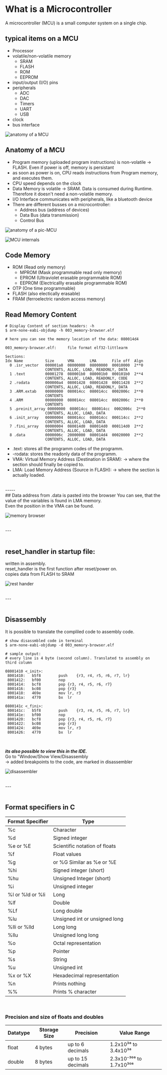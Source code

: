 # What is a Microcontroller
A microcontroller (MCU) is a small computer system on a single chip.

## typical items on a MCU
- Processor
- volatile/non-volatile memory
  + SRAM
  + FLASH
  + ROM
  + EEPROM
- input/output (I/O) pins
- peripherals
  + ADC
  + DAC
  + Timers
  + UART
  + USB
- clock
- bus interface

![anatomy of a MCU](img/MCU-anatomy.png "anatomy of a MCU")
## Anatomy of a MCU
- Program memory (uploaded program instructions) is non-volatile -> FLASH. Even if power is off, memory is persistant
- as soon as power is on, CPU reads instructions from Program memory, and executes them. 
- CPU speed depends on the clock 
- Data Memory is volatile -> SRAM. Data is consumed during Runtime. Therefore it doesn't need a non-volatile memory. 
- I/O Interface communicates with peripherals, like a bluetooth device
- There are different busses on a microcontroller:
  + Address bus (address of devices)
  + Data Bus (data transmission)
  + Control Bus

![anatomy of a pic-MCU](img/pic-mcu.png "anatomy of a pic-MCU")


![MCU internals](img/mcu-internals.png "anatomy of a pic-MCU")

## Code Memory
- ROM (Read only memory)
  + MPROM (Mask programmable read only memory)
  + EPROM (Ultraviolet erasable programmable ROM)
  + EEPROM (Electricallly erasable programmable ROM)
- OTP (One time programmable)
- FLASH (also electically erasable)
- FRAM (ferroelectric random access memory)

## Read Memory Content
```console
# Display Content of section headers: -h
$ arm-none-eabi-objdump -h 003_memory-browser.elf

# here you can see the memory location of the data: 080014d4

003_memory-browser.elf:     file format elf32-littlearm

Sections:
Idx Name          Size      VMA       LMA       File off  Algn
  0 .isr_vector   000001a8  08000000  08000000  00010000  2**0
                  CONTENTS, ALLOC, LOAD, READONLY, DATA
  1 .text         00001278  080001b0  080001b0  000101b0  2**4
                  CONTENTS, ALLOC, LOAD, READONLY, CODE
  2 .rodata       000000a4  08001428  08001428  00011428  2**2
                  CONTENTS, ALLOC, LOAD, READONLY, DATA
  3 .ARM.extab    00000000  080014cc  080014cc  0002006c  2**0
                  CONTENTS
  4 .ARM          00000000  080014cc  080014cc  0002006c  2**0
                  CONTENTS
  5 .preinit_array 00000000  080014cc  080014cc  0002006c  2**0
                  CONTENTS, ALLOC, LOAD, DATA
  6 .init_array   00000004  080014cc  080014cc  000114cc  2**2
                  CONTENTS, ALLOC, LOAD, DATA
  7 .fini_array   00000004  080014d0  080014d0  000114d0  2**2
                  CONTENTS, ALLOC, LOAD, DATA
  8 .data         0000006c  20000000  080014d4  00020000  2**2
                  CONTENTS, ALLOC, LOAD, DATA
```
- .text: stores all the programm codes of the programm.
- -rodata: stores the readonly data of the programm.
- VMA: Virtual Memory Address (Destination in SRAM): -> where the section should finally be copied to.
- LMA: Load Memory Address (Source in FLASH): -> where the section is actually loaded.
<br>
-----
<br>
## Data address from .data is pasted into the browser
You can see, that the value of the variables is found in LMA memory.<br> 
Even the position in the VMA can be found.

![memory browser](img/memory%20browser.png "memory browser")

<br>
---
<br>
<br>

## reset_handler in startup file:
written in assembly. <br>
reset_handler is the first function after reset/power on. <br>
copies data from FLASH to SRAM

![rest hander](img/reset-handler.png "reset_handler")

<br>
---
<br>
<br>


## Disassembly
It is possible to translate the compliled code to assembly code.
```console
# show disassmbled code in terminal
$ arm-none-eabi-objdump -d 003_memory-browser.elf

# sample output: 
# every line is 4 byte (second column). Translated to assembly on third column

08001410 <_init>:
 8001410:	b5f8      	push	{r3, r4, r5, r6, r7, lr}
 8001412:	bf00      	nop
 8001414:	bcf8      	pop	{r3, r4, r5, r6, r7}
 8001416:	bc08      	pop	{r3}
 8001418:	469e      	mov	lr, r3
 800141a:	4770      	bx	lr

0800141c <_fini>:
 800141c:	b5f8      	push	{r3, r4, r5, r6, r7, lr}
 800141e:	bf00      	nop
 8001420:	bcf8      	pop	{r3, r4, r5, r6, r7}
 8001422:	bc08      	pop	{r3}
 8001424:	469e      	mov	lr, r3
 8001426:	4770      	bx	lr
 ```

<br>

***its also possible to view this in the IDE.*** <br>
Go to "Window/Show View/Disassembly <br>
-> added breakpoints to the code, are marked in disassembler

![disassembler](img/disassembly.png "disassembler")

<br>
---
<br>
<br>

## Format specifiers in C
Format Specifier | Type
---|--------------------
%c | Character
%d | Signed integer
%e or %E | Scientific notation of floats
%f | Float values
%g | or %G	Similar as %e or %E
%hi | Signed integer (short)
%hu | Unsigned Integer (short)
%i | Unsigned integer
%l or %ld or %li | Long
%lf | Double
%Lf | Long double
%lu | Unsigned int or unsigned long
%lli or %lld | Long long
%llu | Unsigned long long
%o | Octal representation
%p | Pointer
%s | String
%u | Unsigned int
%x or %X | Hexadecimal representation
%n | Prints nothing
%% | Prints % character

<br>

### Precision and size of floats and doubles

Datatype | Storage Size | Precision | Value Range
---------|--------------|-----------|------------
float | 4 bytes | up to 6 decimals | 1.2x10³⁸ to 3.4x10³⁸
double | 8 bytes | up to 15 decimals | 2.3x10⁻³⁰⁸ to 1.7x10³⁰⁸